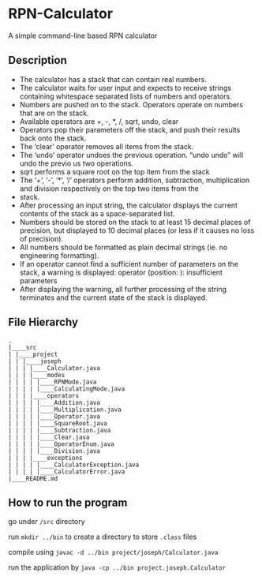 RPN-Calculator
===============
A simple command-line based RPN calculator


Description
------------
- The calculator has a stack that can contain real numbers.
- The calculator waits for user input and expects to receive strings containing
  whitespace separated lists of numbers and operators.
- Numbers are pushed on to the stack. Operators operate on numbers that are on
  the stack.
- Available operators are +, -, *, /, sqrt, undo, clear
- Operators pop their parameters off the stack, and push their results back onto
  the stack.
- The ‘clear’ operator removes all items from the stack.
- The ‘undo’ operator undoes the previous operation. “undo undo” will undo the
  previo us two operations.
- sqrt performs a square root on the top item from the stack
- The ‘+’, ‘-’, ‘*’, ‘/’ operators perform addition, subtraction, multiplication and
  division respectively on the top two items from the
- stack.
- After processing an input string, the calculator displays the current contents of the stack as a space-separated list.
- Numbers should be stored on the stack to at least 15 decimal places of precision, but displayed to 10 decimal places (or less if it causes no loss of precision).
- All numbers should be formatted as plain decimal strings (ie. no engineering formatting).
- If an operator cannot find a sufficient number of parameters on the stack, a warning is displayed:
  operator <operator> (position: <pos>): insufficient parameters
- After displaying the warning, all further processing of the string terminates and the current state of the stack is displayed.

File Hierarchy
--------------
```
.
|____src
| |____project
| | |____joseph
| | | |____Calculator.java
| | | |____modes
| | | | |____RPNMode.java
| | | | |____CalculatingMode.java
| | | |____operators
| | | | |____Addition.java
| | | | |____Multiplication.java
| | | | |____Operator.java
| | | | |____SquareRoot.java
| | | | |____Subtraction.java
| | | | |____Clear.java
| | | | |____OperatorEnum.java
| | | | |____Division.java
| | | |____exceptions
| | | | |____CalculatorException.java
| | | | |____CalculatorError.java
|____README.md
```

How to run the program
-------------------
go under `/src` directory

run `mkdir ../bin` to create a directory to store `.class` files

compile using `javac -d ../bin project/joseph/Calculator.java`

run the application by `java -cp ../bin project.joseph.Calculator`


